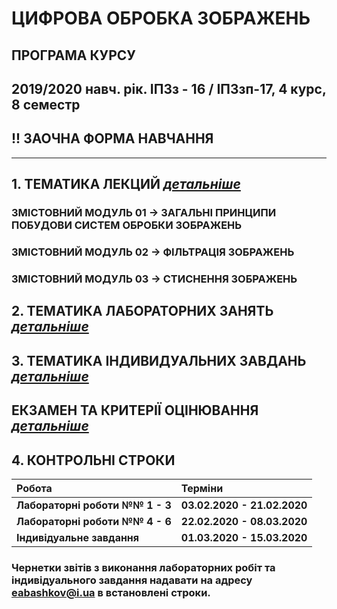 # **ЦИФРОВА ОБРОБКА ЗОБРАЖЕНЬ**
## ПРОГРАМА КУРСУ
## 2019/2020 навч. рік. ІПЗз - 16 / ІПЗзп-17, 4 курс, 8 семестр
##  !! ЗАОЧНА ФОРМА НАВЧАННЯ
___
##  1. **ТЕМАТИКА ЛЕКЦИЙ** [***детальніше***](/_LEC_/Lec_Common.md)
### ЗМІСТОВНИЙ МОДУЛЬ 01 -> ЗАГАЛЬНІ ПРИНЦИПИ ПОБУДОВИ СИСТЕМ ОБРОБКИ ЗОБРАЖЕНЬ
### ЗМІСТОВНИЙ МОДУЛЬ 02 -> ФІЛЬТРАЦІЯ ЗОБРАЖЕНЬ  
### ЗМІСТОВНИЙ МОДУЛЬ 03 -> СТИСНЕННЯ  ЗОБРАЖЕНЬ  
## 2. **ТЕМАТИКА ЛАБОРАТОРНИХ ЗАНЯТЬ** [***детальніше***](/_LAB_/Lab_Works_Common.md)
## 3. **ТЕМАТИКА ІНДИВИДУАЛЬНИХ ЗАВДАНЬ** [***детальніше***](/Individ_Settlement_Work/Tasks.md)

## ЕКЗАМЕН ТА КРИТЕРІЇ ОЦІНЮВАННЯ [***детальніше***](/_EXAM_/Exam_Common.md)

## 4. **КОНТРОЛЬНІ СТРОКИ**
|**Робота**|**Терміни**|
|:-------|:-------|
|**Лабораторні роботи   №№ 1 - 3**|**03.02.2020 -  21.02.2020**|
|**Лабораторні роботи   №№ 4 - 6** | **22.02.2020 -  08.03.2020**|
|**Індивідуальне завдання** | **01.03.2020 - 15.03.2020**|

### Чернетки звітів з виконання лабораторних робіт та індивідуального завдання надавати на адресу eabashkov@i.ua в встановлені строки.
